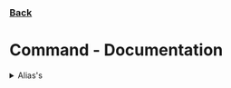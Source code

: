 ### [Back](../CommandsMain.md)
# Command - Documentation

<details>
  <summary>Alias's</summary>

  ```
document
documentation
docs
  ```
</details>
